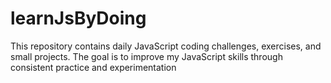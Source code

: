 # learnJsByDoing
This repository contains daily JavaScript coding challenges, exercises, and small projects. The goal is to improve my JavaScript skills through consistent practice and experimentation
